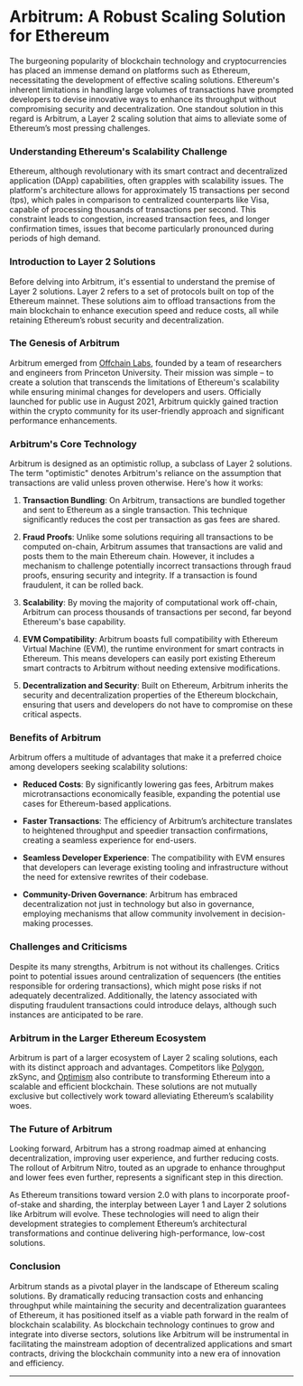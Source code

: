# Arbitrum: A Robust Scaling Solution for Ethereum

The burgeoning popularity of blockchain technology and cryptocurrencies has placed an immense demand on platforms such as Ethereum, necessitating the development of effective scaling solutions. Ethereum's inherent limitations in handling large volumes of transactions have prompted developers to devise innovative ways to enhance its throughput without compromising security and decentralization. One standout solution in this regard is Arbitrum, a Layer 2 scaling solution that aims to alleviate some of Ethereum’s most pressing challenges.

### Understanding Ethereum's Scalability Challenge

Ethereum, although revolutionary with its smart contract and decentralized application (DApp) capabilities, often grapples with scalability issues. The platform's architecture allows for approximately 15 transactions per second (tps), which pales in comparison to centralized counterparts like Visa, capable of processing thousands of transactions per second. This constraint leads to congestion, increased transaction fees, and longer confirmation times, issues that become particularly pronounced during periods of high demand.

### Introduction to Layer 2 Solutions

Before delving into Arbitrum, it's essential to understand the premise of Layer 2 solutions. Layer 2 refers to a set of protocols built on top of the Ethereum mainnet. These solutions aim to offload transactions from the main blockchain to enhance execution speed and reduce costs, all while retaining Ethereum’s robust security and decentralization.

### The Genesis of Arbitrum

Arbitrum emerged from [Offchain Labs](https://offchainlabs.com/), founded by a team of researchers and engineers from Princeton University. Their mission was simple – to create a solution that transcends the limitations of Ethereum's scalability while ensuring minimal changes for developers and users. Officially launched for public use in August 2021, Arbitrum quickly gained traction within the crypto community for its user-friendly approach and significant performance enhancements.

### Arbitrum's Core Technology

Arbitrum is designed as an optimistic rollup, a subclass of Layer 2 solutions. The term "optimistic" denotes Arbitrum's reliance on the assumption that transactions are valid unless proven otherwise. Here's how it works:

1. **Transaction Bundling**: On Arbitrum, transactions are bundled together and sent to Ethereum as a single transaction. This technique significantly reduces the cost per transaction as gas fees are shared.

2. **Fraud Proofs**: Unlike some solutions requiring all transactions to be computed on-chain, Arbitrum assumes that transactions are valid and posts them to the main Ethereum chain. However, it includes a mechanism to challenge potentially incorrect transactions through fraud proofs, ensuring security and integrity. If a transaction is found fraudulent, it can be rolled back.

3. **Scalability**: By moving the majority of computational work off-chain, Arbitrum can process thousands of transactions per second, far beyond Ethereum's base capability.

4. **EVM Compatibility**: Arbitrum boasts full compatibility with Ethereum Virtual Machine (EVM), the runtime environment for smart contracts in Ethereum. This means developers can easily port existing Ethereum smart contracts to Arbitrum without needing extensive modifications.

5. **Decentralization and Security**: Built on Ethereum, Arbitrum inherits the security and decentralization properties of the Ethereum blockchain, ensuring that users and developers do not have to compromise on these critical aspects.

### Benefits of Arbitrum

Arbitrum offers a multitude of advantages that make it a preferred choice among developers seeking scalability solutions:

- **Reduced Costs**: By significantly lowering gas fees, Arbitrum makes microtransactions economically feasible, expanding the potential use cases for Ethereum-based applications.
  
- **Faster Transactions**: The efficiency of Arbitrum’s architecture translates to heightened throughput and speedier transaction confirmations, creating a seamless experience for end-users.
  
- **Seamless Developer Experience**: The compatibility with EVM ensures that developers can leverage existing tooling and infrastructure without the need for extensive rewrites of their codebase.
  
- **Community-Driven Governance**: Arbitrum has embraced decentralization not just in technology but also in governance, employing mechanisms that allow community involvement in decision-making processes.
  
### Challenges and Criticisms

Despite its many strengths, Arbitrum is not without its challenges. Critics point to potential issues around centralization of sequencers (the entities responsible for ordering transactions), which might pose risks if not adequately decentralized. Additionally, the latency associated with disputing fraudulent transactions could introduce delays, although such instances are anticipated to be rare.

### Arbitrum in the Larger Ethereum Ecosystem

Arbitrum is part of a larger ecosystem of Layer 2 scaling solutions, each with its distinct approach and advantages. Competitors like [Polygon](https://polygon.technology/), zkSync, and [Optimism](https://optimism.io/) also contribute to transforming Ethereum into a scalable and efficient blockchain. These solutions are not mutually exclusive but collectively work toward alleviating Ethereum’s scalability woes.

### The Future of Arbitrum

Looking forward, Arbitrum has a strong roadmap aimed at enhancing decentralization, improving user experience, and further reducing costs. The rollout of Arbitrum Nitro, touted as an upgrade to enhance throughput and lower fees even further, represents a significant step in this direction.

As Ethereum transitions toward version 2.0 with plans to incorporate proof-of-stake and sharding, the interplay between Layer 1 and Layer 2 solutions like Arbitrum will evolve. These technologies will need to align their development strategies to complement Ethereum’s architectural transformations and continue delivering high-performance, low-cost solutions.

### Conclusion

Arbitrum stands as a pivotal player in the landscape of Ethereum scaling solutions. By dramatically reducing transaction costs and enhancing throughput while maintaining the security and decentralization guarantees of Ethereum, it has positioned itself as a viable path forward in the realm of blockchain scalability. As blockchain technology continues to grow and integrate into diverse sectors, solutions like Arbitrum will be instrumental in facilitating the mainstream adoption of decentralized applications and smart contracts, driving the blockchain community into a new era of innovation and efficiency.

---

